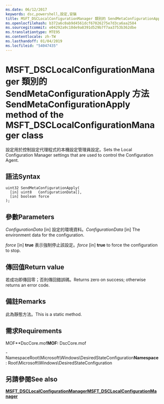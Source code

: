 ```yaml
---
ms.date: 06/12/2017
keywords: dsc,powershell,設定,安裝
title: MSFT_DSCLocalConfigurationManager 類別的 SendMetaConfigurationApply 方法
ms.openlocfilehash: b372a6c0ab9d4561dcf67026275e7d3ca6aa2584
ms.sourcegitcommit: e04292a9c10de9a8391d529b7f7aa3753b362dbe
ms.translationtype: MTE95
ms.contentlocale: zh-TW
ms.lasthandoff: 01/04/2019
ms.locfileid: "54047435"
---
```

# <a name="sendmetaconfigurationapply-method-of-the-msftdsclocalconfigurationmanager-class"></a><span data-ttu-id="7b7cf-103">MSFT_DSCLocalConfigurationManager 類別的 SendMetaConfigurationApply 方法</span><span class="sxs-lookup"><span data-stu-id="7b7cf-103">SendMetaConfigurationApply method of the MSFT_DSCLocalConfigurationManager class</span></span>

<span data-ttu-id="7b7cf-104">設定用於控制設定代理程式的本機設定管理員設定。</span><span class="sxs-lookup"><span data-stu-id="7b7cf-104">Sets the Local Configuration Manager settings that are used to control the Configuration Agent.</span></span>

## <a name="syntax"></a><span data-ttu-id="7b7cf-105">語法</span><span class="sxs-lookup"><span data-stu-id="7b7cf-105">Syntax</span></span>

```mof
uint32 SendMetaConfigurationApply(
  [in] uint8   ConfigurationData[],
  [in] boolean force
);
```

## <a name="parameters"></a><span data-ttu-id="7b7cf-106">參數</span><span class="sxs-lookup"><span data-stu-id="7b7cf-106">Parameters</span></span>

<span data-ttu-id="7b7cf-107">*ConfigurationData* \[in\] 設定的環境資料。</span><span class="sxs-lookup"><span data-stu-id="7b7cf-107">*ConfigurationData* \[in\] The environment data for the configuration.</span></span>

<span data-ttu-id="7b7cf-108">*force* \[in\] **true** 表示強制停止該設定。</span><span class="sxs-lookup"><span data-stu-id="7b7cf-108">*force* \[in\] **true** to force the configuration to stop.</span></span>

## <a name="return-value"></a><span data-ttu-id="7b7cf-109">傳回值</span><span class="sxs-lookup"><span data-stu-id="7b7cf-109">Return value</span></span>

<span data-ttu-id="7b7cf-110">若成功即傳回零；否則傳回錯誤碼。</span><span class="sxs-lookup"><span data-stu-id="7b7cf-110">Returns zero on success; otherwise returns an error code.</span></span>

## <a name="remarks"></a><span data-ttu-id="7b7cf-111">備註</span><span class="sxs-lookup"><span data-stu-id="7b7cf-111">Remarks</span></span>

<span data-ttu-id="7b7cf-112">此為靜態方法。</span><span class="sxs-lookup"><span data-stu-id="7b7cf-112">This is a static method.</span></span>

## <a name="requirements"></a><span data-ttu-id="7b7cf-113">需求</span><span class="sxs-lookup"><span data-stu-id="7b7cf-113">Requirements</span></span>

<span data-ttu-id="7b7cf-114">MOF\*\*DscCore.mof</span><span class="sxs-lookup"><span data-stu-id="7b7cf-114">**MOF:** DscCore.mof</span></span>

<span data-ttu-id="7b7cf-115">-NamespaceRoot\Microsoft\Windows\DesiredStateConfiguration</span><span class="sxs-lookup"><span data-stu-id="7b7cf-115">**Namespace**: Root\Microsoft\Windows\DesiredStateConfiguration</span></span>

## <a name="see-also"></a><span data-ttu-id="7b7cf-116">另請參閱</span><span class="sxs-lookup"><span data-stu-id="7b7cf-116">See also</span></span>

[<span data-ttu-id="7b7cf-117">**MSFT_DSCLocalConfigurationManager**</span><span class="sxs-lookup"><span data-stu-id="7b7cf-117">**MSFT_DSCLocalConfigurationManager**</span></span>](msft-dsclocalconfigurationmanager.md)